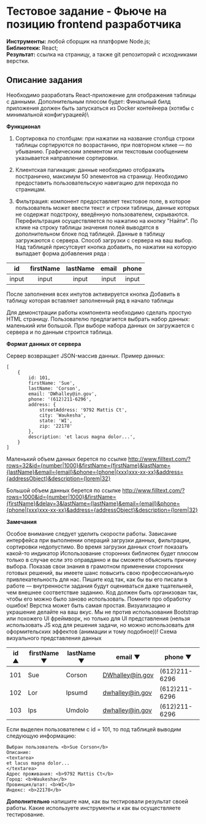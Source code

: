 # Тестовое задание - Фьюче на позицию frontend разработчика

**Инструменты:** любой сборщик на платформе Node.js; \
**Библиотеки:** React; \
**Результат:** ссылка на страницу, а также git репозиторий с исходниками верстки.

## Описание задания

Необходимо разработать React-приложение для отображения таблицы с данными. Дополнительным плюсом будет: Финальный билд приложения должен быть запускаться из Docker контейнера (хотябы с минимальной конфигурацией)\

**Функционал**

1. Сортировка по столбцам: при нажатии на название столбца строки таблицы сортируются по возрастанию, при повторном клике — по убыванию. Графическим элементом или текстовым сообщением указывается направление сортировки.

2. Клиентская пагинация: данные необходимо отображать постранично, максимум 50 элементов на страницу. Необходимо предоставить пользовательскую навигацию для перехода по страницам.

3. Фильтрация: компонент предоставляет текстовое поле, в которое пользователь может ввести текст и строки таблицы, данные которых не содержат подстроку, введённую пользователем, скрываются. Перефильтрация осуществляется по нажатию на кнопку "Найти".
   По клике на строку таблицы значения полей выводятся в дополнительном блоке под таблицей.
   Данные в таблицу загружаются с сервера. Способ загрузки с сервера на ваш выбор.
   Над таблицей присутсвует кнопка добавить, по нажатии на которую выпадает форма добавления ряда :<br>

|  id   | firstName | lastName | email | phone |
| :---: | :-------: | :------: | :---: | :---: |
| input |   input   |  input   | input | input |

После заполнения всех инпутов активируется кнопка Добавить в таблицу которая вставляет заполненный ряд в начало таблицы

Для демонстрации работы компонента необходимо сделать простую HTML страницу. Пользователю предлагается выбрать набор данных: маленький или большой. При выборе набора данных он загружается с сервера и по данным строится таблица.

**Формат данных от сервера**

Сервер возвращает JSON-массив данных. Пример данных:

```
[
	{
		id: 101,
		firstName: 'Sue',
		lastName: 'Corson',
		email: 'DWhalley@in.gov',
		phone: '(612)211-6296',
		address: {
			streetAddress: '9792 Mattis Ct',
			city: 'Waukesha',
			state: 'WI',
			zip: '22178'
		},
		description: 'et lacus magna dolor...',
	}
]
```

Маленький объем данных берется по ссылке http://www.filltext.com/?rows=32&id={number|1000}&firstName={firstName}&lastName={lastName}&email={email}&phone={phone|(xxx)xxx-xx-xx}&address={addressObject}&description={lorem|32}

Большой объем данных берется по ссылке http://www.filltext.com/?rows=1000&id={number|1000}&firstName={firstName}&delay=3&lastName={lastName}&email={email}&phone={phone|(xxx)xxx-xx-xx}&address={addressObject}&description={lorem|32}

**Замечания**

Особое внимание следует уделить скорости работы. Зависание интерфейса при выполнении операций загрузки данных, фильтрации, сортировки недопустимо.
Во время загрузки данных стоит показать какой-то индикатор
Использование сторонних библиотек будет плюсом только в случае если это оправданно и вы сможете объяснить причину выбора. Показав свои знания в грамотном применении сторонних готовых решений, вы имеете шанс повысить свою профессиональную привлекательность для нас.
Пишите код так, как бы вы его писали в работе — внутренности задания будут оцениваться даже тщательней, чем внешнее соответствие заданию. Код должен быть организован так, чтобы его можно было заново использовать.
Помните про обработку ошибок!
Верстка может быть самая простая. Визуализацию и украшение делайте на ваш вкус. Мы не против использования Bootstrap или похожего UI фреймворк, но только для UI представления (нельзя использовать JS код для решения задачи, но можно использовать для оформительских эффектов (анимации и тому подобное))!
Схема визуального представления данных

| id ▲ | firstName ▼ | lastName ▼ | email ▼         | phone ▼       |
| ---- | ----------- | ---------- | --------------- | ------------- |
| 101  | Sue         | Corson     | DWhalley@in.gov | (612)211-6296 |
| 102  | Lor         | Ipsumd     | dwhalley@in.gov | (612)211-6296 |
| 103  | Ips         | Umdolo     | dwhalley@in.gov | (612)211-6296 |

Если выделен пользователем с id = 101, то под таблицей выводим следующую информацию:

```
Выбран пользователь <b>Sue Corson</b>
Описание:
<textarea>
et lacus magna dolor...
</textarea>
Адрес проживания: <b>9792 Mattis Ct</b>
Город: <b>Waukesha</b>
Провинция/штат: <b>WI</b>
Индекс: <b>22178</b>
```

**Дополнительно** напишите нам, как вы тестировали результат своей работы. Какие используете инструменты и как вы осуществляете тестирование.
